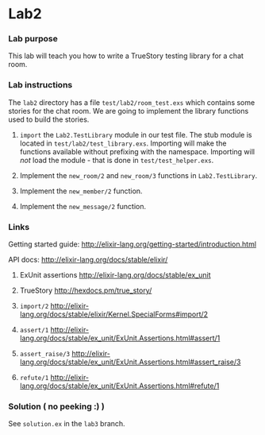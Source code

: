 # Lab2

### Lab purpose

This lab will teach you how to write a TrueStory testing library for a chat room.


### Lab instructions

The `lab2` directory has a file `test/lab2/room_test.exs` which contains some stories for the
chat room. We are going to implement the library functions used to build the stories.

  1. `import` the `Lab2.TestLibrary` module in our test file. The stub module is
     located in `test/lab2/test_library.exs`. Importing will make the functions
     available without prefixing with the namespace. Importing will *not* load
     the module - that is done in `test/test_helper.exs`.

  2. Implement the `new_room/2` and `new_room/3` functions in `Lab2.TestLibrary`.

  3. Implement the `new_member/2` function.

  4. Implement the `new_message/2` function.

### Links

Getting started guide: http://elixir-lang.org/getting-started/introduction.html

API docs: http://elixir-lang.org/docs/stable/elixir/

  1. ExUnit assertions http://elixir-lang.org/docs/stable/ex_unit

  2. TrueStory http://hexdocs.pm/true_story/

  3. `import/2` http://elixir-lang.org/docs/stable/elixir/Kernel.SpecialForms#import/2

  4. `assert/1` http://elixir-lang.org/docs/stable/ex_unit/ExUnit.Assertions.html#assert/1

  5. `assert_raise/3` http://elixir-lang.org/docs/stable/ex_unit/ExUnit.Assertions.html#assert_raise/3

  6. `refute/1` http://elixir-lang.org/docs/stable/ex_unit/ExUnit.Assertions.html#refute/1


### Solution ( no peeking :) )

See `solution.ex` in the `lab3` branch.
